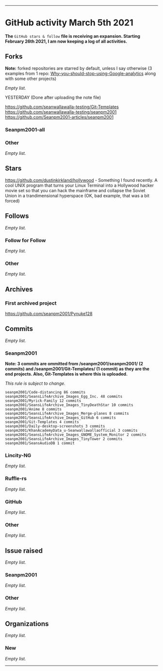 
***

# GitHub activity March 5th 2021

**The** `GitHub stars & follow` **file is receiving an expansion. Starting February 26th 2021, I am now keeping a log of all activities.**

## Forks

**Note:** forked repositories are starred by default, unless I say otherwise (3 examples from 1 repo: [Why-you-should-stop-using-Google-analytics](https://github.com/seanpm2001/Why-you-should-stop-using-Google-analytics) along with some other projects)

_Empty list._

YESTERDAY (Done after uploading the note file)

https://github.com/seanwallawalla-testing/Git-Templates
https://github.com/seanwallawalla-testing/seanpm2001
https://github.com/Seanpm2001-articles/seanpm2001

### Seanpm2001-all

### Other

_Empty list._

## Stars

https://github.com/dustinkirkland/hollywood - Something I found recently. A cool UNIX program that turns your Linux Terminal into a Hollywood hacker movie set so that you can hack the mainframe and collapse the Soviet Union in a trandimensional hyperspace (OK, bad example, that was a bit forced)

## Follows

_Empty list._

### Follow for Follow

_Empty list._

### Other

_Empty list._

## Archives

### First archived project

https://github.com/seanpm2001/Pynuke128

## Commits

_Empty list._

### Seanpm2001

**Note: 3 commits are ommitted from /seanpm2001/seanpm2001/ (2 commits) and /seanpm2001/Git-Templates/ (1 commit) as they are the end projects. Also, Git-Templates is where this is uploaded.**

_This rule is subject to change._

```
seanpm2001/Code-distancing 86 commits
seanpm2001/SeansLifeArchive_Images_Egg_Inc. 48 commits
seanpm2001/Myrick-Family 12 commits
seanpm2001/SeansLifeArchive_Images_TinyDeathStar 10 commits
seanpm2001/Anime 8 commits
seanpm2001/SeansLifeArchive_Images_Merge-planes 8 commits
seanpm2001/SeansLifeArchive_Images_GitHub 6 commits
seanpm2001/Git-Templates 4 commits
seanpm2001/Daily-desktop-screenshots 3 commits
seanpm2001/KhanAcademyData_u-Seanwallawallaofficial 3 commits
seanpm2001/SeansLifeArchive_Images_GNOME_System_Monitor 2 commits
seanpm2001/SeansLifeArchive_Images_TinyTower 2 commits
seanpm2001/SeansAudioDB 1 commit 
```

### Lincity-NG

_Empty list._

### Ruffle-rs

_Empty list._

### GitHub

_Empty list._

### Other

_Empty list._

## Issue raised

_Empty list._

### Seanpm2001

_Empty list._

### Other

_Empty list._

## Organizations

_Empty list._

### New

_Empty list._

***


